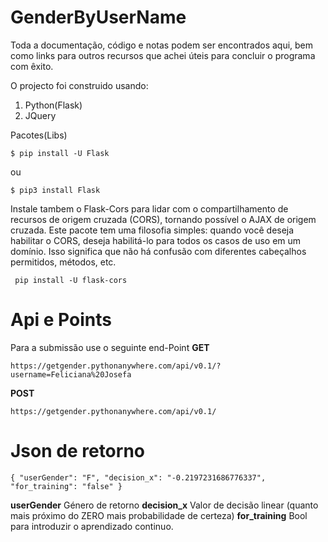 # GenderByUserName

Toda a documentação, código e notas podem ser encontrados aqui, bem como links para outros recursos que achei úteis para concluir o programa com êxito.

O projecto foi construido usando:
1. Python(Flask)
2. JQuery

Pacotes(Libs)
```
$ pip install -U Flask
```
ou
```
$ pip3 install Flask
```
Instale tambem o Flask-Cors para lidar com o compartilhamento de recursos de origem cruzada (CORS), tornando possível o AJAX de origem cruzada.
Este pacote tem uma filosofia simples: quando você deseja habilitar o CORS, deseja habilitá-lo para todos os casos de uso em um domínio. Isso significa que não há confusão com diferentes cabeçalhos permitidos, métodos, etc.
```
 pip install -U flask-cors
```
# Api e Points
Para a submissão use o seguinte end-Point
 **GET**
```
https://getgender.pythonanywhere.com/api/v0.1/?username=Feliciana%20Josefa
```
 **POST**
 ```
https://getgender.pythonanywhere.com/api/v0.1/
```

# Json de retorno
```
{ "userGender": "F", "decision_x": "-0.2197231686776337", "for_training": "false" }
```
**userGender**
Género de retorno
**decision_x**
Valor de decisão linear (quanto mais próximo do ZERO mais probabilidade de certeza)
**for_training**
Bool para introduzir o aprendizado continuo.
